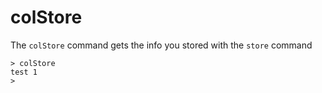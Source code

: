 # colStore

The `colStore` command gets the info you stored with the `store` command

```
> colStore
test 1
> 
```

